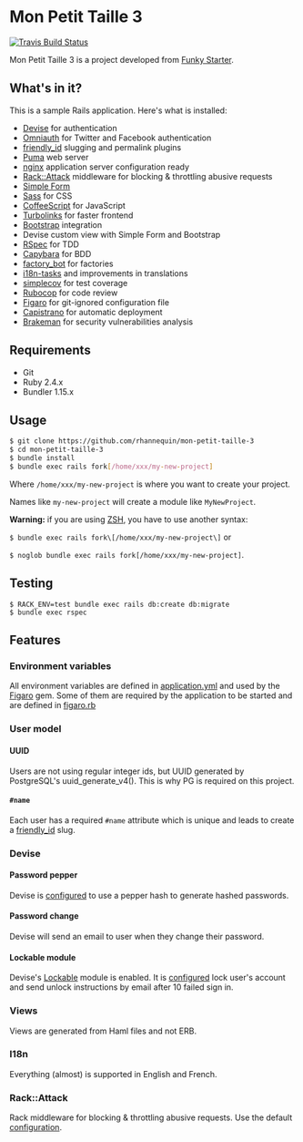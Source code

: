 # Mon Petit Taille 3

[![Travis Build Status](https://api.travis-ci.org/rhannequin/mon-petit-taille-3.png)](https://travis-ci.org/rhannequin/mon-petit-taille-3)

Mon Petit Taille 3 is a project developed from [Funky Starter](https://github.com/funky-starter).


## What's in it?

This is a sample Rails application. Here's what is installed:

* [Devise](https://github.com/plataformatec/devise) for authentication
* [Omniauth](https://github.com/omniauth/omniauth) for Twitter and Facebook authentication
* [friendly_id](https://github.com/norman/friendly_id) slugging and permalink plugins
* [Puma](https://github.com/puma/puma) web server
* [nginx](http://nginx.org) application server configuration ready
* [Rack::Attack](https://github.com/kickstarter/rack-attack) middleware for blocking & throttling abusive requests
* [Simple Form](https://github.com/plataformatec/simple_form)
* [Sass](http://sass-lang.com/guide) for CSS
* [CoffeeScript](http://coffeescript.org/) for JavaScript
* [Turbolinks](https://github.com/rails/turbolinks) for faster frontend
* [Bootstrap](https://github.com/twbs/bootstrap-sass) integration
* Devise custom view with Simple Form and Bootstrap
* [RSpec](https://github.com/rspec/rspec-rails) for TDD
* [Capybara](https://github.com/jnicklas/capybara) for BDD
* [factory_bot](https://github.com/thoughtbot/factory_bot) for factories
* [i18n-tasks](https://github.com/glebm/i18n-tasks) and improvements in translations
* [simplecov](https://github.com/colszowka/simplecov) for test coverage
* [Rubocop](https://github.com/bbatsov/rubocop) for code review
* [Figaro](https://github.com/laserlemon/figaro) for git-ignored configuration file
* [Capistrano](http://capistranorb.com) for automatic deployment
* [Brakeman](https://github.com/presidentbeef/brakeman) for security vulnerabilities analysis


## Requirements

* Git
* Ruby 2.4.x
* Bundler 1.15.x


## Usage

```sh
$ git clone https://github.com/rhannequin/mon-petit-taille-3
$ cd mon-petit-taille-3
$ bundle install
$ bundle exec rails fork[/home/xxx/my-new-project]
```

Where `/home/xxx/my-new-project` is where you want to create your project.

Names like `my-new-project` will create a module like `MyNewProject`.

**Warning:** if you are using [ZSH](https://github.com/robbyrussell/oh-my-zsh), you have to use another syntax:

`$ bundle exec rails fork\[/home/xxx/my-new-project\]` or

`$ noglob bundle exec rails fork[/home/xxx/my-new-project]`.


## Testing

```
$ RACK_ENV=test bundle exec rails db:create db:migrate
$ bundle exec rspec
```

## Features

### Environment variables

All environment variables are defined in [application.yml](https://github.com/rhannequin/mon-petit-taille-3/blob/master/config/application.yml) and used by the [Figaro](https://github.com/laserlemon/figaro) gem. Some of them are required by the application to be started and are defined in [figaro.rb](https://github.com/rhannequin/mon-petit-taille-3/blob/master/config/initializers/figaro.rb)

### User model

#### UUID

Users are not using regular integer ids, but UUID generated by PostgreSQL's uuid_generate_v4(). This is why PG is required on this project.

#### `#name`

Each user has a required `#name` attribute which is unique and leads to create a [friendly_id](https://github.com/norman/friendly_id) slug.

### Devise

#### Password pepper

Devise is [configured](https://github.com/rhannequin/mon-petit-taille-3/blob/master/config/initializers/devise.rb) to use a pepper hash to generate hashed passwords.

#### Password change

Devise will send an email to user when they change their password.

#### Lockable module

Devise's [Lockable](http://www.rubydoc.info/github/plataformatec/devise/master/Devise/Models/Lockable) module is enabled. It is [configured](https://github.com/rhannequin/mon-petit-taille-3/blob/master/config/initializers/devise.rb) lock user's account and send unlock instructions by email after 10 failed sign in.

### Views

Views are generated from Haml files and not ERB.

### I18n

Everything (almost) is supported in English and French.

### Rack::Attack

Rack middleware for blocking & throttling abusive requests. Use the default [configuration](https://github.com/rhannequin/mon-petit-taille-3/blob/master/config/initializers/rack-attack.rb).
